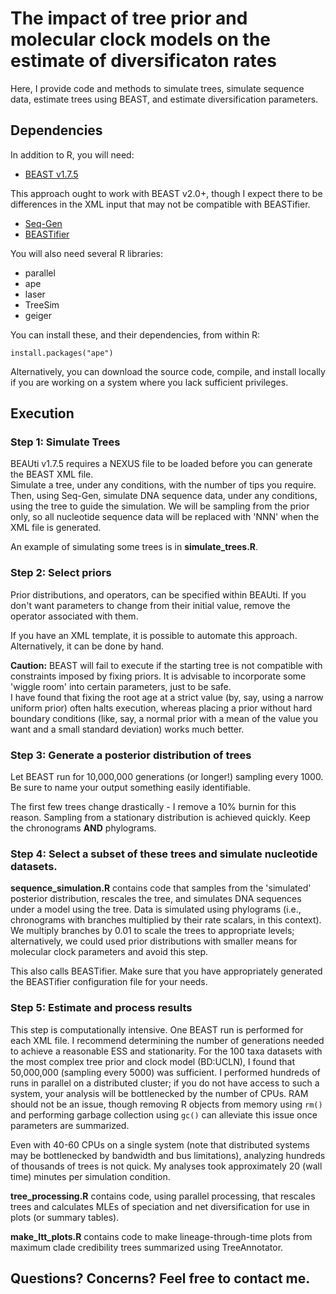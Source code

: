 # The impact of tree prior and molecular clock models on the estimate of diversificaton rates

Here, I provide code and methods to simulate trees, simulate sequence data, estimate trees 
using BEAST, and estimate diversification parameters.

## Dependencies
In addition to R, you will need:
* [BEAST v1.7.5](https://code.google.com/p/beast-mcmc/downloads/list?can=4&q=)

This approach ought to work with BEAST v2.0+, though I expect there to be differences in the XML input 
that may not be compatible with BEASTifier.

* [Seq-Gen](http://tree.bio.ed.ac.uk/software/seqgen/)
* [BEASTifier](https://github.com/josephwb/BEASTifier)

You will also need several R libraries:
* parallel
* ape
* laser
* TreeSim
* geiger

You can install these, and their dependencies, from within R:
```
install.packages("ape")
```

Alternatively, you can download the source code, compile, and install locally if you are 
working on a system where you lack sufficient privileges.


## Execution

### Step 1: Simulate Trees

BEAUti v1.7.5 requires a NEXUS file to be loaded before you can generate the BEAST XML file.  
Simulate a tree, under any conditions, with the number of tips you require.  Then, using Seq-Gen, 
simulate DNA sequence data, under any conditions, using the tree to guide the simulation.  We will 
be sampling from the prior only, so all nucleotide sequence data will be replaced with 'NNN' when 
the XML file is generated.

An example of simulating some trees is in **simulate_trees.R**.

### Step 2: Select priors

Prior distributions, and operators, can be specified within BEAUti.  If you don't want parameters 
to change from their initial value, remove the operator associated with them.

If you have an XML template, it is possible to automate this approach.  Alternatively, it can be 
done by hand.

**Caution:** BEAST will fail to execute if the starting tree is not compatible with constraints imposed 
by fixing priors.  It is advisable to incorporate some 'wiggle room' into certain parameters, just to be safe.  
I have found that fixing the root age at a strict value (by, say, using a narrow uniform prior) often halts 
execution, whereas placing a prior without hard boundary conditions (like, say, a normal prior with a mean of the value you want 
and a small standard deviation) works much better.

### Step 3: Generate a posterior distribution of trees

Let BEAST run for 10,000,000 generations (or longer!) sampling every 1000.  Be sure to name your 
output something easily identifiable.

The first few trees change drastically - I remove a 10% burnin for this reason.  Sampling from a stationary distribution 
is achieved quickly.  Keep the chronograms **AND** phylograms.

### Step 4: Select a subset of these trees and simulate nucleotide datasets.

**sequence_simulation.R** contains code that samples from the 'simulated' posterior distribution, 
rescales the tree, and simulates DNA sequences under a model using the tree.  Data is simulated using 
phylograms (i.e., chronograms with branches multiplied by their rate scalars, in this context).  We multiply branches 
by 0.01 to scale the trees to appropriate levels; alternatively, we could used prior distributions with smaller means for 
molecular clock parameters and avoid this step.

This also calls BEASTifier.  Make sure that you have appropriately generated the BEASTifier configuration file 
for your needs.

### Step 5: Estimate and process results

This step is computationally intensive.  One BEAST run is performed for each XML file.  I recommend determining 
the number of generations needed to achieve a reasonable ESS and stationarity.  For the 100 taxa datasets with the 
most complex tree prior and clock model (BD:UCLN), I found that 50,000,000 (sampling every 5000) 
was sufficient.  I performed hundreds of runs in parallel on a distributed cluster; if you do not 
have access to such a system, your analysis will be bottlenecked by the number of CPUs.  RAM should 
not be an issue, though removing R objects from memory using ```rm()``` and performing garbage collection using ```gc()``` 
can alleviate this issue once parameters are summarized.

Even with 40-60 CPUs on a single system (note that distributed systems may be bottlenecked by 
bandwidth and bus limitations), analyzing hundreds of thousands of trees is not quick.  My analyses 
took approximately 20 (wall time) minutes per simulation condition.

**tree_processing.R** contains code, using parallel processing, that rescales trees and calculates 
MLEs of speciation and net diversification for use in plots (or summary tables).

**make_ltt_plots.R** contains code to make lineage-through-time plots from maximum clade credibility 
trees summarized using TreeAnnotator.

## Questions? Concerns?  Feel free to contact me. 


